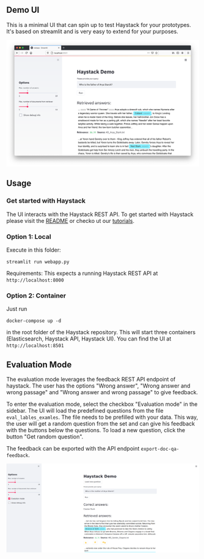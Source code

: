 ## Demo UI

This is a minimal UI that can spin up to test Haystack for your prototypes. It's based on streamlit and is very easy to extend for your purposes. 

![Screenshot](https://raw.githubusercontent.com/deepset-ai/haystack/master/docs/_src/img/streamlit_ui_screenshot.png)

## Usage

### Get started with Haystack

The UI interacts with the Haystack REST API. To get started with Haystack please visit the [README](https://github.com/deepset-ai/haystack/tree/master#key-components) or checko ut our [tutorials](https://haystack.deepset.ai/docs/latest/tutorial1md).

### Option 1: Local

Execute in this folder:
```
streamlit run webapp.py
```

Requirements: This expects a running Haystack REST API at `http://localhost:8000`

### Option 2: Container

Just run
```
docker-compose up -d
``` 
in the root folder of the Haystack repository. This will start three containers (Elasticsearch, Haystack API, Haystack UI).
You can find the UI at `http://localhost:8501`

## Evaluation Mode

The evaluation mode leverages the feedback REST API endpoint of haystack. The user has the options "Wrong answer", "Wrong answer and wrong passage" and "Wrong answer and wrong passage" to give feedback. 

To enter the evaluation mode, select the checkbox "Evaluation mode" in the sidebar. The UI will load the predefined questions from the file `eval_lables_examles`. The file needs to be prefilled with your data. This way, the user will get a random question from the set and can give his feedback with the buttons below the questions. To load a new question, click the button "Get random question".

The feedback can be exported with the API endpoint `export-doc-qa-feedback`.

![Screenshot](https://raw.githubusercontent.com/deepset-ai/haystack/master/docs/_src/img/streamlit_ui_screenshot_eval_mode.png)